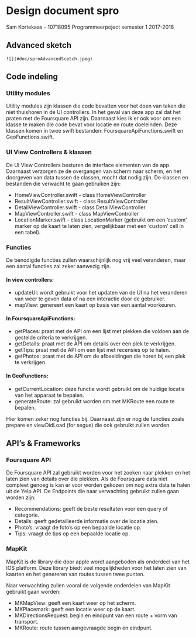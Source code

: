 # Design document spro
Sam Kortekaas - 10718095
Programmeerpoject semester 1 2017-2018

## Advanced sketch
    ![](#doc/sproAdvancedScetch.jpeg)
## Code indeling
### Utility modules
Utility modules zijn klassen die code bevatten voor het doen van taken die niet thuishoren in de UI controllers. In het geval van deze app zal dat het praten met de Foursquare API zijn. Daarnaast kies ik er ook voor om een klasse te maken die code bevat voor locatie en route doeleinden. Deze klassen komen in twee swift bestanden: FoursquareApiFunctions.swift en GeoFunctions.swift.

### UI View Controllers & klassen
De UI View Controllers besturen de interface elementen van de app. Daarnaast verzorgen ze de overgangen van scherm naar scherm, en het doorgeven van data tussen de classen, mocht dat nodig zijn. De klassen en bestanden die verwacht te gaan gebruiken zijn:
- HomeViewController.swift - class HomeViewController
- ResultViewController.swift - class ResultViewController
- DetailViewController.swift - class DetailViewController
- MapViewController.swift - class MapViewController
- LocationMarker.swift - class LocationMarker (gebruikt om een ‘custom’ marker op de kaart te laten zien, vergelijkbaar met een ‘custom’ cell in een tabel).

### Functies
De benodigde functies zullen waarschijnlijk nog vrij veel veranderen, maar een aantal functies zal zeker aanwezig zijn.
#### In view controllers:
- updateUI: wordt gebruikt voor het updaten van de UI na het veranderen van weer te geven data of na een interactie door de gebruiker. 
- mapView: genereert een kaart op basis van een aantal voorkeuren.
#### In FoursquareApiFunctions:
- getPlaces: praat met de API om een lijst met plekken die voldoen aan de gestelde criteria te verkrijgen.
- getDetails: praat met de API om details over een plek te verkrijgen.
- getTips: praat met de API om een lijst met recensies op te halen.
- getPhotos: praat met de API om de afbeeldingen die horen bij een plek te verkrijgen. 
#### In GeoFunctions:
- getCurrentLocation: deze functie wordt gebruikt om de huidige locatie van het apparaat te bepalen.
- generateRoute: zal gebruikt worden om met MKRoute een route te bepalen.

Hier komen zeker nog functies bij. Daarnaast zijn er nog de functies zoals prepare en viewDidLoad (for segue) die ook gebruikt zullen worden. 

## API’s & Frameworks
### Foursquare API
De Foursquare API zal gebruikt worden voor het zoeken naar plekken en het laten zien van details over die plekken. Als de Foursquare data niet compleet genoeg is kan er voor worden gekozen om nog extra data te halen uit de Yelp API. De Endpoints die naar verwachting gebruikt zullen gaan worden zijn:
- Recommendations: geeft de beste resultaten voor een query of categorie.
- Details: geeft gedetailleerde informatie over de locatie zien.
- Photo’s: vraagt de foto’s op een bepaalde locatie op.
- Tips: vraagt de tips op een bepaalde locatie op. 

### MapKit
MapKit is de library die door apple wordt aangeboden als onderdeel van het IOS platform. Deze library biedt veel mogelijkheden voor het laten zien van kaarten en het genereren van routes tussen twee punten. 

Naar verwachting zullen vooral de volgende onderdelen van MapKit gebruikt gaan worden:
- MKMapView: geeft een kaart weer op het scherm.
- MKPlacemark: geeft een locatie weer op de kaart.
- MKDirectionsRequest: begin en eindpunt van een route + vorm van transport.
- MKRoute: route tussen aangevraagde begin en eindpunt.
